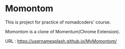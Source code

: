 # Momontom
This is project for practice of nomadcoders' course.

Momontom is a clone of Momentum(Chrome Extension).

URL : https://usernamesplash.github.io/MyMomontom/
